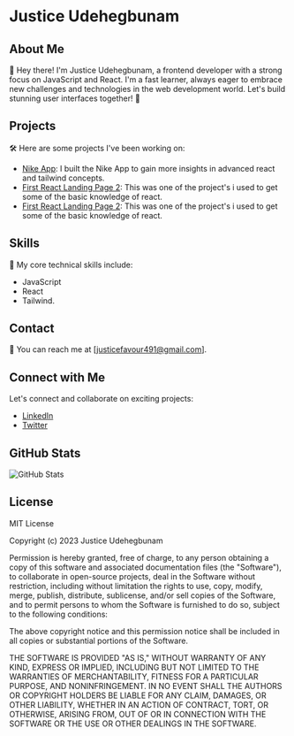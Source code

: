 # Justice Udehegbunam

## About Me

👋 Hey there! I'm Justice Udehegbunam, a frontend developer with a strong focus on JavaScript and React. I'm a fast learner, always eager to embrace new challenges and technologies in the web development world. Let's build stunning user interfaces together! 🚀

## Projects

🛠️ Here are some projects I've been working on:

- [Nike App](https://github.com/Justice-Udehegbunam/nike-app-tailwind-css): I built the Nike App to gain more insights in advanced react and tailwind concepts.
- [First React Landing Page 2](https://github.com/Justice-Udehegbunam/first-react-landing-page): This was one of the project's i used to get some of the basic knowledge of react.
- [First React Landing Page 2](https://github.com/Justice-Udehegbunam/first-react-landing-page): This was one of the project's i used to get some of the basic knowledge of react.

## Skills

🔧 My core technical skills include:

- JavaScript
- React
- Tailwind.

## Contact

📧 You can reach me at [justicefavour491@gmail.com].

## Connect with Me

Let's connect and collaborate on exciting projects:

- [LinkedIn](https://www.linkedin.com/in/justice-udehegbunam-310986244/)
- [Twitter](https://twitter.com/FavouredJustice)

## GitHub Stats

![GitHub Stats](https://github-readme-stats.vercel.app/api?username=Justice-Udehegbunam&show_icons=true)

## License

MIT License

Copyright (c) 2023 Justice Udehegbunam

Permission is hereby granted, free of charge, to any person obtaining a copy
of this software and associated documentation files (the "Software"), to collaborate
in open-source projects, deal in the Software without restriction, including without limitation the rights
to use, copy, modify, merge, publish, distribute, sublicense, and/or sell
copies of the Software, and to permit persons to whom the Software is
furnished to do so, subject to the following conditions:

The above copyright notice and this permission notice shall be included in all
copies or substantial portions of the Software.

THE SOFTWARE IS PROVIDED "AS IS," WITHOUT WARRANTY OF ANY KIND, EXPRESS OR
IMPLIED, INCLUDING BUT NOT LIMITED TO THE WARRANTIES OF MERCHANTABILITY,
FITNESS FOR A PARTICULAR PURPOSE, AND NONINFRINGEMENT. IN NO EVENT SHALL THE
AUTHORS OR COPYRIGHT HOLDERS BE LIABLE FOR ANY CLAIM, DAMAGES, OR OTHER
LIABILITY, WHETHER IN AN ACTION OF CONTRACT, TORT, OR OTHERWISE, ARISING FROM,
OUT OF OR IN CONNECTION WITH THE SOFTWARE OR THE USE OR OTHER DEALINGS IN THE
SOFTWARE.

